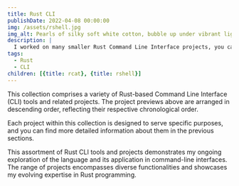 ```yaml
---
title: Rust CLI
publishDate: 2022-04-08 00:00:00
img: /assets/rshell.jpg
img_alt: Pearls of silky soft white cotton, bubble up under vibrant lighting
description: |
  I worked on many smaller Rust Command Line Interface projects, you can find a collection of them here.
tags:
  - Rust
  - CLI
children: [{title: rcat}, {title: rshell}]
---
```


This collection comprises a variety of Rust-based Command Line Interface (CLI) tools and related projects. The project previews above are arranged in descending order, reflecting their respective chronological order.

Each project within this collection is designed to serve specific purposes, and you can find more detailed information about them in the previous sections. 

This assortment of Rust CLI tools and projects demonstrates my ongoing exploration of the language and its application in command-line interfaces. The range of projects encompasses diverse functionalities and showcases my evolving expertise in Rust programming.

